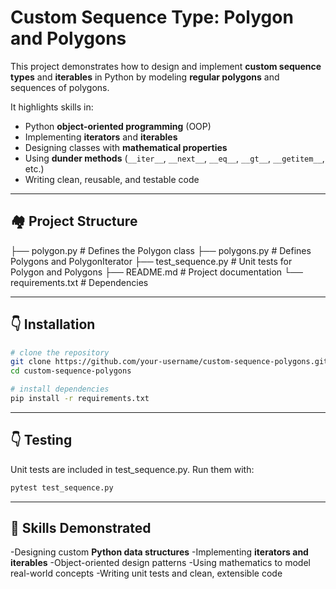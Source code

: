 # Custom Sequence Type: Polygon and Polygons

This project demonstrates how to design and implement **custom sequence types** and **iterables** in Python by modeling **regular polygons** and sequences of polygons.  

It highlights skills in:

- Python **object-oriented programming** (OOP)  
- Implementing **iterators** and **iterables**  
- Designing classes with **mathematical properties**  
- Using **dunder methods** (`__iter__`, `__next__`, `__eq__`, `__gt__`, `__getitem__`, etc.)  
- Writing clean, reusable, and testable code  

---

## 🏘 Project Structure
├── polygon.py          # Defines the Polygon class
├── polygons.py         # Defines Polygons and PolygonIterator
├── test_sequence.py    # Unit tests for Polygon and Polygons
├── README.md           # Project documentation
└── requirements.txt    # Dependencies

---

## 👇 Installation
```bash
# clone the repository
git clone https://github.com/your-username/custom-sequence-polygons.git
cd custom-sequence-polygons

# install dependencies
pip install -r requirements.txt
```

---

## 👇 Testing
Unit tests are included in test_sequence.py.
Run them with:

```bash
pytest test_sequence.py
```

---

## 🔨 Skills Demonstrated

-Designing custom **Python data structures**
-Implementing **iterators and iterables**
-Object-oriented design patterns
-Using mathematics to model real-world concepts
-Writing unit tests and clean, extensible code

